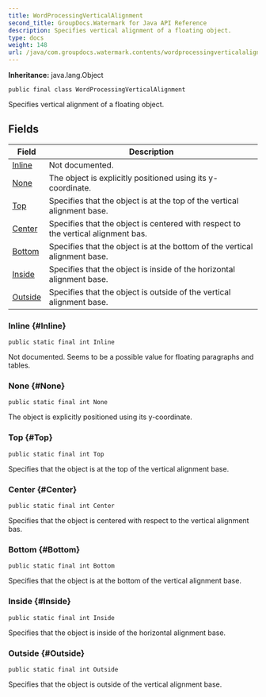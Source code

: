 ```yaml
---
title: WordProcessingVerticalAlignment
second_title: GroupDocs.Watermark for Java API Reference
description: Specifies vertical alignment of a floating object.
type: docs
weight: 148
url: /java/com.groupdocs.watermark.contents/wordprocessingverticalalignment/
---
```

**Inheritance:**
java.lang.Object
```
public final class WordProcessingVerticalAlignment
```

Specifies vertical alignment of a floating object.
## Fields

| Field | Description |
| --- | --- |
| [Inline](#Inline) | Not documented. |
| [None](#None) | The object is explicitly positioned using its y-coordinate. |
| [Top](#Top) | Specifies that the object is at the top of the vertical alignment base. |
| [Center](#Center) | Specifies that the object is centered with respect to the vertical alignment bas. |
| [Bottom](#Bottom) | Specifies that the object is at the bottom of the vertical alignment base. |
| [Inside](#Inside) | Specifies that the object is inside of the horizontal alignment base. |
| [Outside](#Outside) | Specifies that the object is outside of the vertical alignment base. |
### Inline {#Inline}
```
public static final int Inline
```


Not documented. Seems to be a possible value for floating paragraphs and tables.

### None {#None}
```
public static final int None
```


The object is explicitly positioned using its y-coordinate.

### Top {#Top}
```
public static final int Top
```


Specifies that the object is at the top of the vertical alignment base.

### Center {#Center}
```
public static final int Center
```


Specifies that the object is centered with respect to the vertical alignment bas.

### Bottom {#Bottom}
```
public static final int Bottom
```


Specifies that the object is at the bottom of the vertical alignment base.

### Inside {#Inside}
```
public static final int Inside
```


Specifies that the object is inside of the horizontal alignment base.

### Outside {#Outside}
```
public static final int Outside
```


Specifies that the object is outside of the vertical alignment base.

